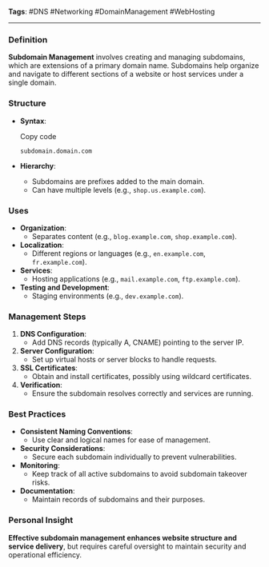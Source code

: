 **Tags**: #DNS #Networking #DomainManagement #WebHosting

---

### Definition

**Subdomain Management** involves creating and managing subdomains, which are extensions of a primary domain name. Subdomains help organize and navigate to different sections of a website or host services under a single domain.

### Structure

- **Syntax**:
    
    Copy code
    
    `subdomain.domain.com`
    
- **Hierarchy**:
    - Subdomains are prefixes added to the main domain.
    - Can have multiple levels (e.g., `shop.us.example.com`).

### Uses

- **Organization**:
    - Separates content (e.g., `blog.example.com`, `shop.example.com`).
- **Localization**:
    - Different regions or languages (e.g., `en.example.com`, `fr.example.com`).
- **Services**:
    - Hosting applications (e.g., `mail.example.com`, `ftp.example.com`).
- **Testing and Development**:
    - Staging environments (e.g., `dev.example.com`).

### Management Steps

1. **DNS Configuration**:
    - Add DNS records (typically A, CNAME) pointing to the server IP.
2. **Server Configuration**:
    - Set up virtual hosts or server blocks to handle requests.
3. **SSL Certificates**:
    - Obtain and install certificates, possibly using wildcard certificates.
4. **Verification**:
    - Ensure the subdomain resolves correctly and services are running.

### Best Practices

- **Consistent Naming Conventions**:
    - Use clear and logical names for ease of management.
- **Security Considerations**:
    - Secure each subdomain individually to prevent vulnerabilities.
- **Monitoring**:
    - Keep track of all active subdomains to avoid subdomain takeover risks.
- **Documentation**:
    - Maintain records of subdomains and their purposes.

### Personal Insight

**Effective subdomain management enhances website structure and service delivery**, but requires careful oversight to maintain security and operational efficiency.
